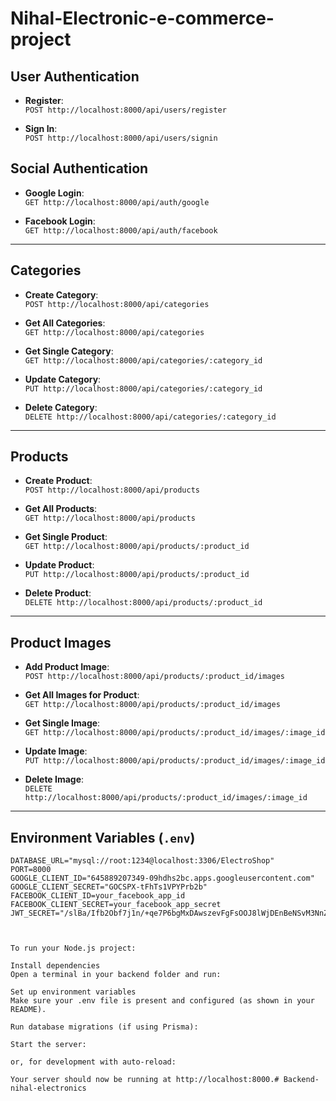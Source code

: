 
# Nihal-Electronic-e-commerce-project

## User Authentication
- **Register**:  
  `POST http://localhost:8000/api/users/register`

- **Sign In**:  
  `POST http://localhost:8000/api/users/signin`

## Social Authentication
- **Google Login**:  
  `GET http://localhost:8000/api/auth/google`

- **Facebook Login**:  
  `GET http://localhost:8000/api/auth/facebook`

---

## Categories
- **Create Category**:  
  `POST http://localhost:8000/api/categories`

- **Get All Categories**:  
  `GET http://localhost:8000/api/categories`

- **Get Single Category**:  
  `GET http://localhost:8000/api/categories/:category_id`

- **Update Category**:  
  `PUT http://localhost:8000/api/categories/:category_id`

- **Delete Category**:  
  `DELETE http://localhost:8000/api/categories/:category_id`

---

## Products
- **Create Product**:  
  `POST http://localhost:8000/api/products`

- **Get All Products**:  
  `GET http://localhost:8000/api/products`

- **Get Single Product**:  
  `GET http://localhost:8000/api/products/:product_id`

- **Update Product**:  
  `PUT http://localhost:8000/api/products/:product_id`

- **Delete Product**:  
  `DELETE http://localhost:8000/api/products/:product_id`

---

## Product Images
- **Add Product Image**:  
  `POST http://localhost:8000/api/products/:product_id/images`

- **Get All Images for Product**:  
  `GET http://localhost:8000/api/products/:product_id/images`

- **Get Single Image**:  
  `GET http://localhost:8000/api/products/:product_id/images/:image_id`

- **Update Image**:  
  `PUT http://localhost:8000/api/products/:product_id/images/:image_id`

- **Delete Image**:  
  `DELETE http://localhost:8000/api/products/:product_id/images/:image_id`

---

## Environment Variables (`.env`)
```env
DATABASE_URL="mysql://root:1234@localhost:3306/ElectroShop"
PORT=8000
GOOGLE_CLIENT_ID="645889207349-09hdhs2bc.apps.googleusercontent.com"
GOOGLE_CLIENT_SECRET="GOCSPX-tFhTs1VPYPrb2b"
FACEBOOK_CLIENT_ID=your_facebook_app_id
FACEBOOK_CLIENT_SECRET=your_facebook_app_secret
JWT_SECRET="/slBa/Ifb2Obf7j1n/+qe7P6bgMxDAwszevFgFsOOJ8lWjDEnBeNSvM3NnZ/UeQhYmAduixRAPF0R+NkAbJDSA=="



To run your Node.js project:

Install dependencies
Open a terminal in your backend folder and run:

Set up environment variables
Make sure your .env file is present and configured (as shown in your README).

Run database migrations (if using Prisma):

Start the server:

or, for development with auto-reload:

Your server should now be running at http://localhost:8000.#   B a c k e n d - n i h a l - e l e c t r o n i c s  
 